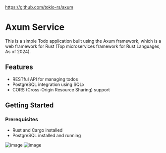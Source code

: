 <https://github.com/tokio-rs/axum>
# Axum Service

This is a simple Todo application built using the Axum framework, which is a web framework for Rust (Top microservices framework for Rust Languages, As of 2024).

## Features

- RESTful API for managing todos
- PostgreSQL integration using SQLx
- CORS (Cross-Origin Resource Sharing) support

## Getting Started

### Prerequisites

- Rust and Cargo installed
- PostgreSQL installed and running

![image](https://github.com/boraxpr/rust_axum_service/assets/43258373/83b5ddd3-bd5a-484b-81d5-7e17551b56ea)
![image](https://github.com/boraxpr/rust_axum_service/assets/43258373/29b90239-4e08-467e-8c18-6c4533ef345c)
